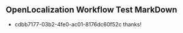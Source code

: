 ## OpenLocalization Workflow Test MarkDown
* cdbb7177-03b2-4fe0-ac01-8176dc60f52c thanks!

<!--HONumber=Oct16_HO3-->


